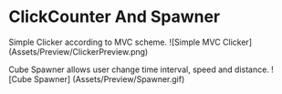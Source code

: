 # ClickCounter And Spawner

Simple Clicker according to MVC scheme.
![Simple MVC Clicker] (Assets/Preview/ClickerPreview.png)

Cube Spawner allows user change time interval, speed and distance.
![Cube Spawner] (Assets/Preview/Spawner.gif)
